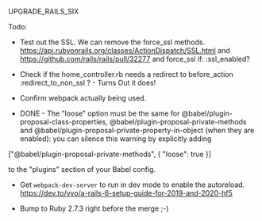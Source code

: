 UPGRADE_RAILS_SIX

Todo:
* Test out the SSL.   We can remove the force_ssl methods.  https://api.rubyonrails.org/classes/ActionDispatch/SSL.html
and https://github.com/rails/rails/pull/32277 and force_ssl if: :ssl_enabled?
* Check if the home_controller.rb needs a redirect to before_action :redirect_to_non_ssl ?  -
  Turns Out it does!   

* Confirm webpack actually being used.
* DONE - The "loose" option must be the same for @babel/plugin-proposal-class-properties, @babel/plugin-proposal-private-methods and @babel/plugin-proposal-private-property-in-object (when they are enabled): you can silence this warning by explicitly adding

 ["@babel/plugin-proposal-private-methods", { "loose": true }]

to the "plugins" section of your Babel config.

* Get `webpack-dev-server` to run in dev mode to enable the autoreload.  https://dev.to/vvo/a-rails-6-setup-guide-for-2019-and-2020-hf5

* Bump to Ruby 2.7.3 right before the merge ;-)
